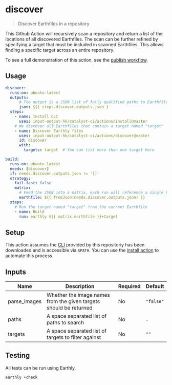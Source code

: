 # discover

> Discover Earthfiles in a repository

This Github Action will recursively scan a repository and return a list of the locations of all discovered Earthfiles.
The scan can be further refined by specifying a target that must be included in scanned Earthfiles.
This allows finding a specific target across an entire repository.

To see a full demonstration of this action, see the [publish workflow](../../.github/workflows/publish.yml).

## Usage

```yaml
discover:
  runs-on: ubuntu-latest
  outputs:
      # The output is a JSON list of fully qualified paths to Earthfiles
      json: ${{ steps.discover.outputs.json }
  steps:
    - name: Install CLI
      uses: input-output-hk/catalyst-ci/actions/install@master
    # We discover all Earthfiles that contain a target named "target"
    - name: Discover Earthly files
      uses: input-output-hk/catalyst-ci/actions/discover@master
      id: discover
      with:
        targets: target  # You can list more than one target here

build:
  runs-on: ubuntu-latest
  needs: [discover]
  if: needs.discover.outputs.json != '[]'
  strategy:
    fail-fast: false
    matrix:
      # Feed the JSON into a matrix, each run will reference a single Earthfile
      earthfile: ${{ fromJson(needs.discover.outputs.json) }}
  steps:
    # Run the target named "target" from the current Earthfile
    - name: Build
      run: earthly ${{ matrix.earthfile }}+target
```

## Setup

This action assumes the [CLI](../../cli) provided by this repositoriy has been downloaded and is accessible via `$PATH`.
You can use the [install action](../install/) to automate this process.

## Inputs

| Name         | Description                                                       | Required | Default   |
| ------------ | ----------------------------------------------------------------- | -------- | --------- |
| parse_images | Whether the image names from the given targets should be returned | No       | `"false"` |
| paths        | A space separated list of paths to search                         | No       | `.`       |
| targets      | A space separated list of targets to filter against               | No       | `""`      |

## Testing

All tests can be run using Earthly.

```bash
earthly +check
```
